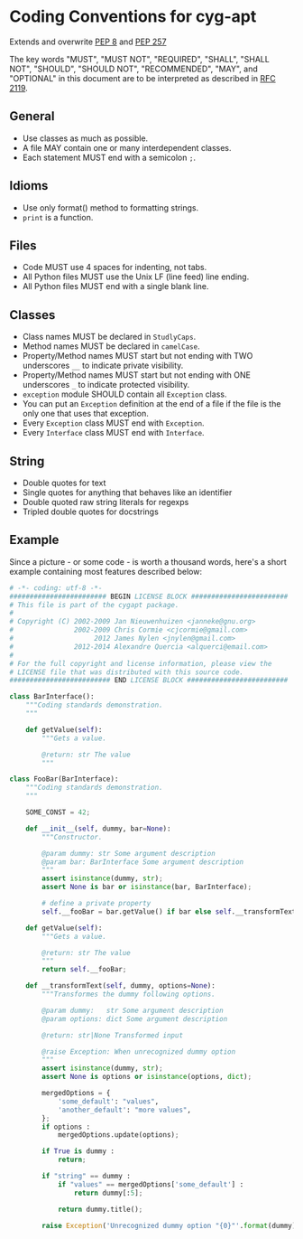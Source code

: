Coding Conventions for cyg-apt
==============================

Extends and overwrite [PEP 8][] and [PEP 257][]

The key words "MUST", "MUST NOT", "REQUIRED", "SHALL", "SHALL NOT", "SHOULD",
"SHOULD NOT", "RECOMMENDED", "MAY", and "OPTIONAL" in this document are to be
interpreted as described in [RFC 2119][].

[RFC 2119]: http://www.ietf.org/rfc/rfc2119.txt
[PEP 8]: http://www.python.org/dev/peps/pep-0008/
[PEP 257]: http://www.python.org/dev/peps/pep-0257/


General
-------

* Use classes as much as possible.
* A file MAY contain one or many interdependent classes.
* Each statement MUST end with a semicolon `;`.


Idioms
------

* Use only format() method to formatting strings.
* `print` is a function.


Files
-----

* Code MUST use 4 spaces for indenting, not tabs.
* All Python files MUST use the Unix LF (line feed) line ending.
* All Python files MUST end with a single blank line.


Classes
-------

* Class names MUST be declared in `StudlyCaps`.
* Method names MUST be declared in `camelCase`.
* Property/Method names MUST start but not ending with
  TWO underscores `__` to indicate private visibility.
* Property/Method names MUST start but not ending with
  ONE underscores `_` to indicate protected visibility.
* `exception` module SHOULD contain all `Exception` class.
* You can put an `Exception` definition at the end of a file
  if the file is the only one that uses that exception.
* Every `Exception` class MUST end with `Exception`.
* Every `Interface` class MUST end with `Interface`.


String
------

* Double quotes for text
* Single quotes for anything that behaves like an identifier
* Double quoted raw string literals for regexps
* Tripled double quotes for docstrings


Example
-------

Since a picture - or some code - is worth a thousand words, here's a short example containing most features described below:

```Python
# -*- coding: utf-8 -*-
######################## BEGIN LICENSE BLOCK ########################
# This file is part of the cygapt package.
#
# Copyright (C) 2002-2009 Jan Nieuwenhuizen <janneke@gnu.org>
#               2002-2009 Chris Cormie <cjcormie@gmail.com>
#                    2012 James Nylen <jnylen@gmail.com>
#               2012-2014 Alexandre Quercia <alquerci@email.com>
#
# For the full copyright and license information, please view the
# LICENSE file that was distributed with this source code.
######################### END LICENSE BLOCK #########################

class BarInterface():
    """Coding standards demonstration.
    """

    def getValue(self):
        """Gets a value.

        @return: str The value
        """

class FooBar(BarInterface):
    """Coding standards demonstration.
    """

    SOME_CONST = 42;

    def __init__(self, dummy, bar=None):
        """Constructor.

        @param dummy: str Some argument description
        @param bar: BarInterface Some argument description
        """
        assert isinstance(dummy, str);
        assert None is bar or isinstance(bar, BarInterface);

        # define a private property
        self.__fooBar = bar.getValue() if bar else self.__transformText(dummy);

    def getValue(self):
        """Gets a value.

        @return: str The value
        """
        return self.__fooBar;

    def __transformText(self, dummy, options=None):
        """Transformes the dummy following options.

        @param dummy:   str Some argument description
        @param options: dict Some argument description

        @return: str|None Transformed input

        @raise Exception: When unrecognized dummy option
        """
        assert isinstance(dummy, str);
        assert None is options or isinstance(options, dict);

        mergedOptions = {
            'some_default': "values",
            'another_default': "more values",
        };
        if options :
            mergedOptions.update(options);

        if True is dummy :
            return;

        if "string" == dummy :
            if "values" == mergedOptions['some_default'] :
                return dummy[:5];

            return dummy.title();

        raise Exception('Unrecognized dummy option "{0}"'.format(dummy));

```
